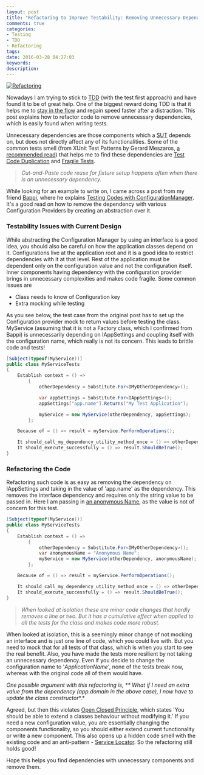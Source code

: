 ```yaml
---
layout: post
title: "Refactoring to Improve Testability: Removing Unnecessary Dependencies"
comments: true
categories:
- Testing
- TDD
- Refactoring
tags: 
date: 2016-03-28 04:27:03 
keywords: 
description: 
---
```

<a href="https://unsplash.com/photos/5Ntkpxqt54Y" class="center" title="Image By Sai Kiran Anagani, from https://unsplash.com/photos/5Ntkpxqt54Y"><img src="{{site.images_root}}\refactoring.jpg" class="center" alt="Refactoring"></a>

Nowadays I am trying to stick to [TDD](http://butunclebob.com/ArticleS.UncleBob.TheThreeRulesOfTdd) (with the test first approach) and have found it to be of great help. One of the biggest reward doing TDD is that it helps me to [stay in the flow](https://vimeo.com/97419151) and regain speed faster after a distraction. This post explains how to refactor code to remove unnecessary dependencies, which is easily found when writing tests. 

Unnecessary dependencies are those components which a [SUT](http://xunitpatterns.com/SUT.html) depends on, but does not directly affect any of its functionalities. Some of the common tests smell (from XUnit Test Patterns by Gerard Meszaros, [a recommended read](http://www.rahulpnath.com/blog/language-agnostic-books-for-every-developer-2/)) that helps me to find these dependencies are [Test Code Duplication](http://xunitpatterns.com/Test%20Code%20Duplication.html) and [Fragile Tests](http://xunitpatterns.com/Fragile%20Test.html).

> *Cut-and-Paste code reuse for fixture setup happens often when there is an unnecessary dependency.*

While looking for an example to write on, I came across a post from my friend [Bappi](https://twitter.com/zpbappi), where he explains [Testing Codes with ConfigurationManager](http://zpbappi.com/testing-codes-with-configurationmanager-appsettings/). It's a good read on how to remove the dependency with various Configuration Providers by creating an abstraction over it. 

### Testability Issues with Current Design ###

While abstracting the Configuration Manager by using an interface is a good idea, you should also be careful on how the application classes depend on it. Configurations live at the application root and it is a good idea to restrict dependencies with it at that level. Rest of the application must be dependent only on the configuration value and not the configuration itself. Inner components having dependency with the  configuration provider brings in unnecessary complexities and makes code fragile. Some common issues are

- Class needs to know of Configuration key
- Extra mocking while testing

As you see below, the test case from the original post has to set up the Configuration provider mock to return values before testing the class. MyService (assuming that it is not a Factory class, which I confirmed from Bappi) is unnecessarily depending on IAppSettings and coupling itself with the configuration name, which really is not its concern. This leads to brittle code and tests!

``` csharp
[Subject(typeof(MyService))]
public class MyServiceTests
{
    Establish context = () =>
        {
            otherDependency = Substitute.For<IMyOtherDependency>();

            var appSettings = Substitute.For<IAppSettings>();
            appSettings["app.name"].Returns("My Test Application");

            myService = new MyService(otherDependency, appSettings);
        };

    Because of = () => result = myService.PerformOperations();

    It should_call_my_dependency_utility_method_once = () => otherDependency.Received(1).UtilityMethod();
    It should_execute_successfully = () => result.ShouldBeTrue();
}
```
### Refactoring the Code ###

Refactoring such code is as easy as removing the dependency on IAppSettings and taking in the value of 'app.name' as the dependency. This removes the interface dependency and requires only the string value to be passed in. Here I am passing in [an anonymous Name](https://blogs.msdn.microsoft.com/ploeh/2008/11/17/anonymous-variables/), as the value is not of concern for this test.

``` csharp
[Subject(typeof(MyService))]
public class MyServiceTests
{
    Establish context = () =>
        {
            otherDependency = Substitute.For<IMyOtherDependency>();
            var anonymousName = "Anonymous Name";
            myService = new MyService(otherDependency, anonymousName);
        };

    Because of = () => result = myService.PerformOperations();

    It should_call_my_dependency_utility_method_once = () => otherDependency.Received(1).UtilityMethod();
    It should_execute_successfully = () => result.ShouldBeTrue();
}
```

> *When looked at isolation these are minor code changes that hardly removes a line or two. But it has a cumulative effect when applied to all the tests for the class and makes code more robust.*

When looked at isolation, this is a seemingly minor change of not mocking an interface and is just one line of code, which you could live with. But you need to mock that for all tests of that class, which is when you start to see the real benefit. Also, you have made the tests more resilient by not taking an unnecessary dependency. Even if you decide to change the configuration name to '*ApplicationName*', none of the tests break now, whereas with the original code all of them would have.

*One possible argument with this refactoring is, ** What if I need an extra value from the dependency (app.domain in the above case), I now have to update the class constructor**.*

Agreed, but then this violates [Open Closed Principle](https://blog.8thlight.com/uncle-bob/2014/05/12/TheOpenClosedPrinciple.html), which states 'You should be able to extend a classes behaviour without modifying it.' If you need a new configuration value, you are essentially changing the components functionality, so you should either extend current functionality or write a new component. This also opens up a hidden code smell with the existing code and an anti-pattern - [Service Locator](http://blog.ploeh.dk/2010/02/03/ServiceLocatorisanAnti-Pattern/). So the refactoring still holds good!

Hope this helps you find dependencies with unnecessary components and remove them. 